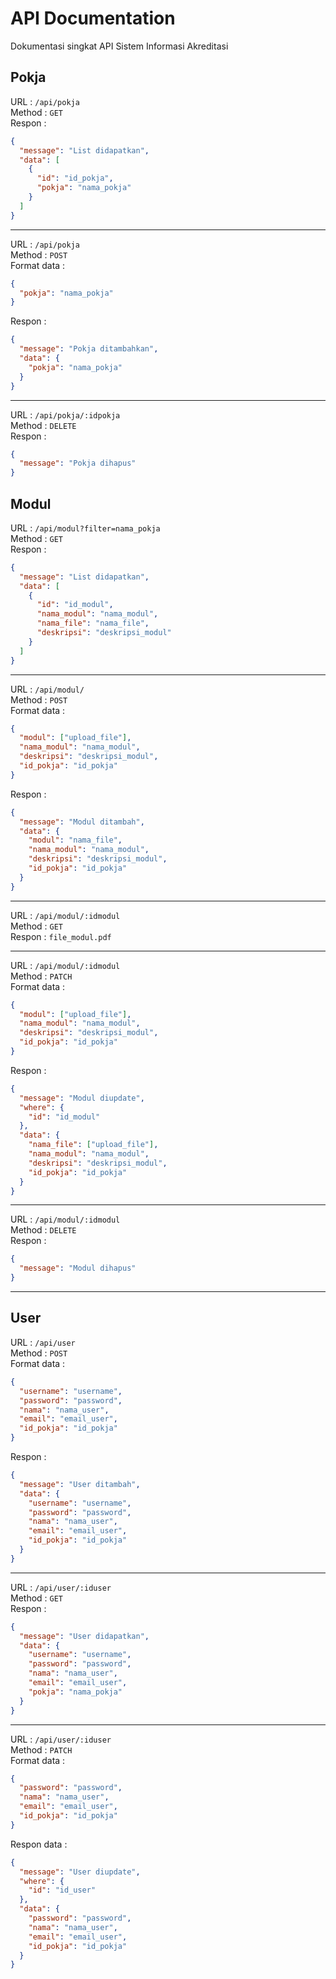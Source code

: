 # API Documentation

Dokumentasi singkat API Sistem Informasi Akreditasi

## **Pokja**

URL : `/api/pokja`\
Method : `GET`\
Respon :

```json
{
  "message": "List didapatkan",
  "data": [
    {
      "id": "id_pokja",
      "pokja": "nama_pokja"
    }
  ]
}
```

---

URL : `/api/pokja`\
Method : `POST`\
Format data :

```json
{
  "pokja": "nama_pokja"
}
```

Respon :

```json
{
  "message": "Pokja ditambahkan",
  "data": {
    "pokja": "nama_pokja"
  }
}
```

---

URL : `/api/pokja/:idpokja`\
Method : `DELETE`\
Respon :

```json
{
  "message": "Pokja dihapus"
}
```

## **Modul**

URL : `/api/modul?filter=nama_pokja`\
Method : `GET`\
Respon :

```json
{
  "message": "List didapatkan",
  "data": [
    {
      "id": "id_modul",
      "nama_modul": "nama_modul",
      "nama_file": "nama_file",
      "deskripsi": "deskripsi_modul"
    }
  ]
}
```

---

URL : `/api/modul/`\
Method : `POST`\
Format data :

```json
{
  "modul": ["upload_file"],
  "nama_modul": "nama_modul",
  "deskripsi": "deskripsi_modul",
  "id_pokja": "id_pokja"
}
```

Respon :

```json
{
  "message": "Modul ditambah",
  "data": {
    "modul": "nama_file",
    "nama_modul": "nama_modul",
    "deskripsi": "deskripsi_modul",
    "id_pokja": "id_pokja"
  }
}
```

---

URL : `/api/modul/:idmodul`\
Method : `GET`\
Respon : `file_modul.pdf`

---

URL : `/api/modul/:idmodul`\
Method : `PATCH`\
Format data :

```json
{
  "modul": ["upload_file"],
  "nama_modul": "nama_modul",
  "deskripsi": "deskripsi_modul",
  "id_pokja": "id_pokja"
}
```

Respon :

```json
{
  "message": "Modul diupdate",
  "where": {
    "id": "id_modul"
  },
  "data": {
    "nama_file": ["upload_file"],
    "nama_modul": "nama_modul",
    "deskripsi": "deskripsi_modul",
    "id_pokja": "id_pokja"
  }
}
```

---

URL : `/api/modul/:idmodul`\
Method : `DELETE`\
Respon :

```json
{
  "message": "Modul dihapus"
}
```

---

## **User**

URL : `/api/user`\
Method : `POST`\
Format data :

```json
{
  "username": "username",
  "password": "password",
  "nama": "nama_user",
  "email": "email_user",
  "id_pokja": "id_pokja"
}
```

Respon :

```json
{
  "message": "User ditambah",
  "data": {
    "username": "username",
    "password": "password",
    "nama": "nama_user",
    "email": "email_user",
    "id_pokja": "id_pokja"
  }
}
```

---

URL : `/api/user/:iduser`\
Method : `GET`\
Respon :

```json
{
  "message": "User didapatkan",
  "data": {
    "username": "username",
    "password": "password",
    "nama": "nama_user",
    "email": "email_user",
    "pokja": "nama_pokja"
  }
}
```

---

URL : `/api/user/:iduser`\
Method : `PATCH`\
Format data :

```json
{
  "password": "password",
  "nama": "nama_user",
  "email": "email_user",
  "id_pokja": "id_pokja"
}
```

Respon data :

```json
{
  "message": "User diupdate",
  "where": {
    "id": "id_user"
  },
  "data": {
    "password": "password",
    "nama": "nama_user",
    "email": "email_user",
    "id_pokja": "id_pokja"
  }
}
```
